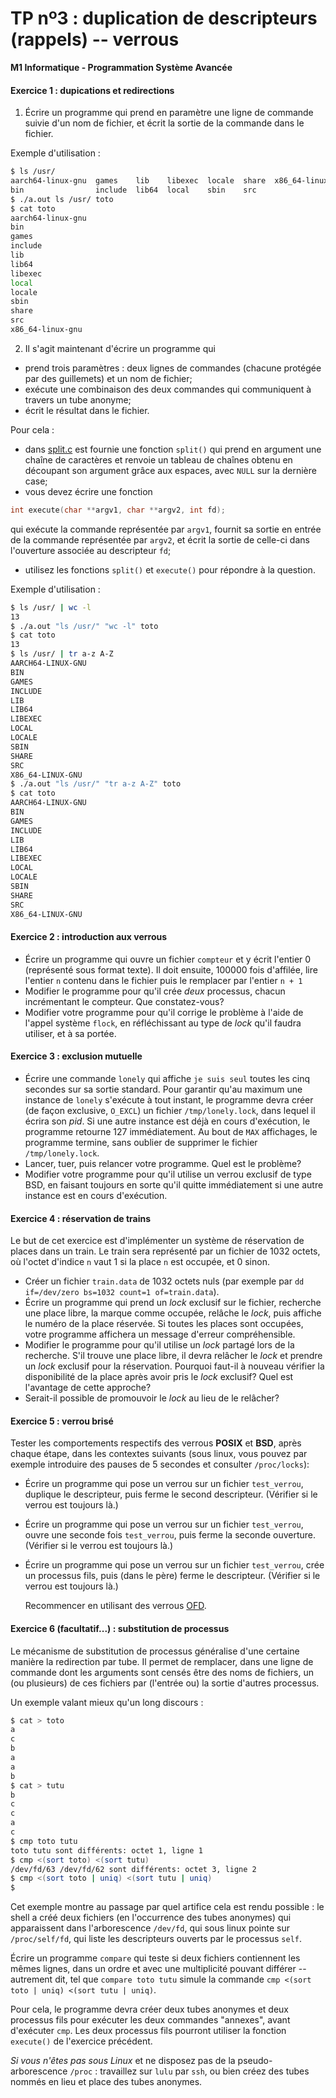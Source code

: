 TP nº3 : duplication de descripteurs (rappels) -- verrous
==================

**M1 Informatique - Programmation Système Avancée**

#### Exercice 1 : dupications et redirections

1. Écrire un programme qui prend en paramètre une ligne de commande suivie
d'un nom de fichier, et écrit la sortie de la commande dans le fichier.

Exemple d'utilisation :
```bash
$ ls /usr/
aarch64-linux-gnu  games    lib    libexec  locale  share  x86_64-linux-gnu
bin                include  lib64  local    sbin    src
$ ./a.out ls /usr/ toto
$ cat toto
aarch64-linux-gnu
bin
games
include
lib
lib64
libexec
local
locale
sbin
share
src
x86_64-linux-gnu
```

2. Il s'agit maintenant d'écrire un programme qui 
  * prend trois paramètres : deux lignes de commandes (chacune protégée par des guillemets) et
   un nom de fichier;
  * exécute une combinaison des deux commandes qui communiquent à travers un tube anonyme;
  * écrit le résultat dans le fichier.

Pour cela :
   * dans [split.c](code/split.c) est fournie une fonction `split()` 
     qui prend en argument une chaîne de caractères et renvoie
     un tableau de chaînes obtenu en découpant son argument grâce aux
     espaces, avec `NULL` sur la dernière case;
   * vous devez écrire une fonction
   ```C
   int execute(char **argv1, char **argv2, int fd);
   ```
   qui exécute la commande représentée par `argv1`, fournit sa sortie en
   entrée de la commande représentée par `argv2`, et écrit la sortie de
   celle-ci dans l'ouverture associée au descripteur `fd`;
   * utilisez les fonctions `split()` et `execute()` pour répondre à la
     question.
     
Exemple d'utilisation :
```bash
$ ls /usr/ | wc -l
13
$ ./a.out "ls /usr/" "wc -l" toto
$ cat toto
13
$ ls /usr/ | tr a-z A-Z
AARCH64-LINUX-GNU
BIN
GAMES
INCLUDE
LIB
LIB64
LIBEXEC
LOCAL
LOCALE
SBIN
SHARE
SRC
X86_64-LINUX-GNU
$ ./a.out "ls /usr/" "tr a-z A-Z" toto
$ cat toto
AARCH64-LINUX-GNU
BIN
GAMES
INCLUDE
LIB
LIB64
LIBEXEC
LOCAL
LOCALE
SBIN
SHARE
SRC
X86_64-LINUX-GNU
```


#### Exercice 2 : introduction aux verrous

* Écrire un programme qui ouvre un fichier `compteur` et y écrit
    l'entier 0 (représenté sous format texte). Il doit ensuite,
    100000 fois d'affilée, lire l'entier `n` contenu dans le fichier
    puis le remplacer par l'entier `n + 1`
* Modifier le programme pour qu'il crée *deux* processus,
  chacun incrémentant le compteur. Que constatez-vous?
* Modifier votre programme pour qu'il corrige le problème à l'aide
  de l'appel système `flock`, en réfléchissant au type de
  *lock* qu'il faudra utiliser, et à sa portée.


#### Exercice 3 : exclusion mutuelle

* Écrire une commande `lonely` qui affiche `je suis seul`
  toutes les cinq secondes sur sa sortie standard.  Pour garantir
  qu'au maximum une instance de `lonely` s'exécute à tout instant,
  le programme devra créer (de façon exclusive, `O_EXCL`) un fichier
  `/tmp/lonely.lock`, dans lequel il écrira son *pid*. Si une
  autre instance est déjà en cours d'exécution, le programme retourne 127
  immédiatement.  Au bout de `MAX` affichages, le programme termine,
  sans oublier de supprimer le fichier `/tmp/lonely.lock`.
* Lancer, tuer, puis relancer votre programme.
Quel est le problème?
* Modifier votre programme pour qu'il utilise un verrou exclusif de type BSD,
  en faisant toujours en sorte qu'il quitte immédiatement si une autre
  instance est en cours d'exécution.


#### Exercice 4 : réservation de trains

Le but de cet exercice est d'implémenter un système de réservation de
places dans un train.  Le train sera représenté par un fichier de 1032
octets, où l'octet d'indice `n` vaut 1 si la place `n` est occupée, et
0 sinon.

* Créer un fichier `train.data` de 1032 octets nuls (par
  exemple par `dd if=/dev/zero bs=1032 count=1 of=train.data`).
* Écrire un programme qui prend un *lock* exclusif sur le fichier,
  recherche une place libre, la marque comme occupée, relâche le *lock*,
  puis affiche le numéro de la place réservée.  Si toutes les places
  sont occupées, votre programme affichera un message d'erreur
  compréhensible.
* Modifier le programme pour qu'il utilise un *lock* partagé lors de
  la recherche. S'il trouve une place libre, il devra relâcher le *lock*
  et prendre un *lock* exclusif pour la réservation. Pourquoi faut-il à
  nouveau vérifier la disponibilité de la place après avoir pris le
  *lock* exclusif? Quel est l'avantage de cette approche?
* Serait-il possible de promouvoir le *lock* au lieu de le relâcher?



#### Exercice 5 : verrou brisé

  Tester les comportements respectifs des verrous **POSIX** et **BSD**, après
  chaque étape, dans les contextes suivants (sous linux, vous pouvez
  par exemple introduire des pauses de 5 secondes et consulter
  `/proc/locks`):

* Écrire un programme qui pose un verrou sur un fichier `test_verrou`,
duplique le descripteur, puis ferme le second descripteur. (Vérifier si le verrou est toujours là.)
* Écrire un programme qui pose un verrou sur un fichier `test_verrou`,
ouvre une seconde fois `test_verrou`, puis ferme la seconde
ouverture. (Vérifier si le verrou est toujours là.)
* Écrire un programme qui pose un verrou sur un fichier `test_verrou`,
crée un processus fils, puis (dans le père) ferme le
descripteur. (Vérifier si le verrou est toujours là.)

  Recommencer en utilisant des verrous
  [OFD](https://www.gnu.org/software/libc/manual/html_node/Open-File-Description-Locks.html).



#### Exercice 6 (facultatif...) : substitution de processus

Le mécanisme de substitution de processus généralise d'une certaine
manière la redirection par tube. Il permet de remplacer, dans une ligne
de commande dont les arguments sont censés être des noms de fichiers,
un (ou plusieurs) de ces fichiers par (l'entrée ou) la sortie d'autres
processus.

Un exemple valant mieux qu'un long discours :

```bash
$ cat > toto
a
c
b
a
a
b
$ cat > tutu
b
c
c
a
c
$ cmp toto tutu 
toto tutu sont différents: octet 1, ligne 1
$ cmp <(sort toto) <(sort tutu)
/dev/fd/63 /dev/fd/62 sont différents: octet 3, ligne 2
$ cmp <(sort toto | uniq) <(sort tutu | uniq)
$ 
```

Cet exemple montre au passage par quel artifice cela est rendu possible :
le shell a créé deux fichiers (en l'occurrence des tubes anonymes) qui
apparaissent dans l'arborescence `/dev/fd`, qui sous linux pointe sur
`/proc/self/fd`, qui liste les descripteurs ouverts par le processus
`self`.

Écrire un programme `compare` qui teste si deux fichiers contiennent les
mêmes lignes, dans un ordre et avec une multiplicité pouvant différer --
autrement dit, tel que `compare toto tutu` simule la commande `cmp <(sort
toto | uniq) <(sort tutu | uniq)`.

Pour cela, le programme devra créer deux tubes anonymes et deux processus 
fils pour exécuter les deux commandes "annexes", avant d'exécuter `cmp`.
Les deux processus fils pourront utiliser la fonction `execute()` de
l'exercice précédent.


*Si vous n'êtes pas sous Linux* et ne disposez pas de la
pseudo-arborescence `/proc` : travaillez sur `lulu` par `ssh`, ou bien
créez des tubes nommés en lieu et place des tubes anonymes.
